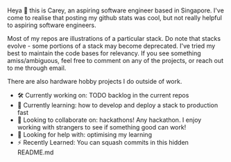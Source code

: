 ### <WIP> 
Heya 👋 this is Carey, an aspiring software engineer based in Singapore. I've come to realise that posting my github stats was cool, but not really helpful to aspiring software engineers.

Most of my repos are illustrations of a particular stack. Do note that stacks evolve - some portions of a stack may become deprecated. I've tried my best to maintain the code bases for relevancy. If you see something amiss/ambiguous, feel free to comment on any of the projects, or reach out to me through email.

There are also hardware hobby projects I do outside of work. 
   
- 🛠️ Currently working on: TODO backlog in the current repos
- 🌱 Currently learning: how to develop and deploy a stack to production fast 
- 👯 Looking to collaborate on: hackathons! Any hackathon. I enjoy working with strangers to see if something good can work!
- 🤔 Looking for help with: optimising my learning
-  ⚡  Recently Learned: You can squash commits in this hidden README.md
   
<!--


- �🛠️ I’m currently working on ...
- 🌱 I’m currently learning ...
- 👯 I’m looking to collaborate on ...
- 🤔 I’m looking for help with ...
- 💬 Ask me about ...
- 📫 How to reach me: ...
- 😄 Pronouns: ...
- ⚡ Fun fact: ...
-->

